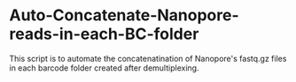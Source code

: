 # Auto-Concatenate-Nanopore-reads-in-each-BC-folder
This script is to automate the concatenatination of Nanopore's fastq.gz files in each barcode folder created after demultiplexing.
